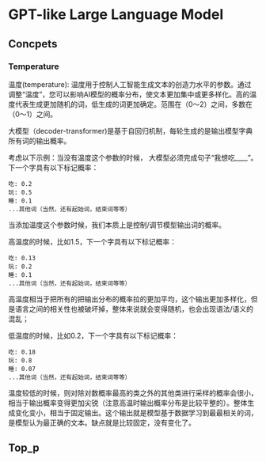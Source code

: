 # GPT-like Large Language Model




## Concpets 

### Temperature 

温度(temperature): 温度用于控制人工智能生成文本的创造力水平的参数。通过调整“温度”，您可以影响AI模型的概率分布，使文本更加集中或更多样化。高的温度代表生成更加随机的词，低生成的词更加确定。范围在（0～2）之间，多数在（0～1）之间。

大模型（decoder-transformer)是基于自回归机制，每轮生成的是输出模型字典所有词的输出概率。

考虑以下示例：当没有温度这个参数的时候， 大模型必须完成句子“我想吃____”。下一个字具有以下标记概率：
```
吃: 0.2
玩: 0.5
睡: 0.1 
...其他词（当然，还有起始词，结束词等等）
```

当添加温度这个参数时候，我们本质上是控制/调节模型输出词的概率。

高温度的时候，比如1.5，下一个字具有以下标记概率：
```
吃: 0.13
玩: 0.2
睡: 0.1
...其他词（当然，还有起始词，结束词等等）
```
高温度相当于把所有的把输出分布的概率拉的更加平均，这个输出更加多样化，但是语言之间的相关性也被破坏掉，整体来说就会变得随机，也会出现语法/语义的混乱；

低温度的时候，比如0.2，下一个字具有以下标记概率：
```
吃: 0.18
玩: 0.8
睡: 0.07
...其他词（当然，还有起始词，结束词等等）
```
温度较低的时候，则对除对数概率最高的类之外的其他类进行采样的概率会很小，相当于输出概率变得更加尖锐（注意高温时输出概率分布是比较平整的）。整体生成变化变小，相当于固定输出。这个输出就是模型基于数据学习到最最相关的词，是模型认为最正确的文本。缺点就是比较固定，没有变化了。

## Top_p





